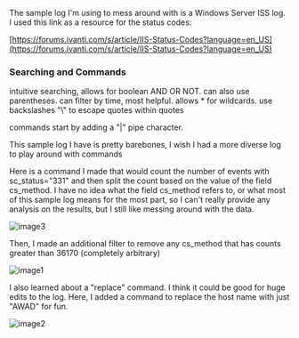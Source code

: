 The sample log I'm using to mess around with is a Windows Server ISS
log. I used this link as a resource for the status codes:

[https://forums.ivanti.com/s/article/IIS-Status-Codes?language=en_US](https://forums.ivanti.com/s/article/IIS-Status-Codes?language=en_US)

### Searching and Commands

intuitive searching, allows for boolean AND OR NOT. can also use
parentheses. can filter by time, most helpful. allows \* for wildcards.
use backslashes "\\" to escape quotes within quotes

commands start by adding a "\|" pipe character.

This sample log I have is pretty barebones, I wish I had a more diverse
log to play around with commands

Here is a command I made that would count the number of events with
sc_status="331" and then split the count based on the value of the field
cs_method. I have no idea what the field cs_method refers to, or what
most of this sample log means for the most part, so I can't really
provide any analysis on the results, but I still like messing around
with the data.

![image3](https://github.com/user-attachments/assets/097f258c-93d2-4129-89df-96cf86fa5421)


Then, I made an additional filter to remove any cs_method that has
counts greater than 36170 (completely arbitrary)

![image1](https://github.com/user-attachments/assets/adff89e6-77c5-43f8-8b72-bc671f4fe116)


I also learned about a "replace" command. I think it could be good for
huge edits to the log. Here, I added a command to replace the host name
with just "AWAD" for fun.

![image2](https://github.com/user-attachments/assets/8eadb16d-10bf-4522-8d1f-9cdf1bd00c5f)
